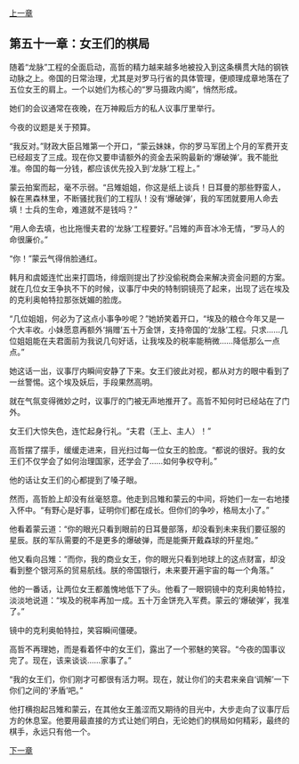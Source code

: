 [上一章](50-罗马的铁与火.md)

## 第五十一章：女王们的棋局

随着“龙脉”工程的全面启动，高哲的精力越来越多地被投入到这条横贯大陆的钢铁动脉之上。帝国的日常治理，尤其是对罗马行省的具体管理，便顺理成章地落在了五位女王的肩上。一个以她们为核心的“罗马摄政内阁”，悄然形成。

她们的会议通常在夜晚，在万神殿后方的私人议事厅里举行。

今夜的议题是关于预算。

“我反对。”财政大臣吕雉第一个开口，“蒙云妹妹，你的罗马军团上个月的军费开支已经超支了三成。现在你又要申请额外的资金去采购最新的‘爆破弹’。我不能批准。帝国的每一分钱，都应该优先投入到‘龙脉’工程上。”

蒙云拍案而起，毫不示弱。“吕雉姐姐，你这是纸上谈兵！日耳曼的那些野蛮人，躲在黑森林里，不断骚扰我们的工程队！没有‘爆破弹’，我的军团就要用人命去填！士兵的生命，难道就不是钱吗？”

“用人命去填，也比拖慢夫君的‘龙脉’工程要好。”吕雉的声音冰冷无情，“罗马人的命很廉价。”

“你！”蒙云气得俏脸通红。

韩月和虞姬连忙出来打圆场，绯烟则提出了抄没偷税商会来解决资金问题的方案。就在几位女王争执不下的时候，议事厅中央的特制铜镜亮了起来，出现了远在埃及的克利奥帕特拉那张妩媚的脸庞。

“几位姐姐，何必为了这点小事争吵呢？”她娇笑着开口，“埃及的粮仓今年又是一个大丰收。小妹愿意再额外‘捐赠’五十万金饼，支持帝国的‘龙脉’工程。只求……几位姐姐能在夫君面前为我说几句好话，让我埃及的税率能稍微……降低那么一点点。”

她这话一出，议事厅内瞬间安静了下来。女王们彼此对视，都从对方的眼中看到了一丝警惕。这个埃及妖后，手段果然高明。

就在气氛变得微妙之时，议事厅的门被无声地推开了。高哲不知何时已经站在了门外。

女王们大惊失色，连忙起身行礼。“夫君（王上、主人）！”

高哲摆了摆手，缓缓走进来，目光扫过每一位女王的脸庞。“都说的很好。我的女王们不仅学会了如何治理国家，还学会了……如何争权夺利。”

他的话让女王们的心都提到了嗓子眼。

然而，高哲脸上却没有丝毫怒意。他走到吕雉和蒙云的中间，将她们一左一右地搂入怀中。“有野心是好事，证明你们都在成长。但你们的争吵，格局太小了。”

他看着蒙云道：“你的眼光只看到眼前的日耳曼部落，却没看到未来我们要征服的星辰。朕的军队需要的不是更多的爆破弹，而是能撕开戴森球的歼星炮。”

他又看向吕雉：“而你，我的商业女王，你的眼光只看到地球上的这点财富，却没看到整个银河系的贸易航线。朕的帝国银行，未来要开遍宇宙的每一个角落。”

他的一番话，让两位女王都羞愧地低下了头。他看了一眼铜镜中的克利奥帕特拉，淡淡地说道：“埃及的税率再加一成。五十万金饼充入军费。蒙云的‘爆破弹’，我准了。”

镜中的克利奥帕特拉，笑容瞬间僵硬。

高哲不再理她，而是看着怀中的女王们，露出了一个邪魅的笑容。“今夜的国事议完了。现在，该来谈谈……家事了。”

“我的女王们，你们刚才可都很有活力啊。现在，就让你们的夫君来亲自‘调解’一下你们之间的‘矛盾’吧。”

他打横抱起吕雉和蒙云，在其他女王羞涩而又期待的目光中，大步走向了议事厅后方的休息室。他要用最直接的方式让她们明白，无论她们的棋局如何精彩，最终的棋手，永远只有他一个。

[下一章](52-日耳曼的战锤.md)
